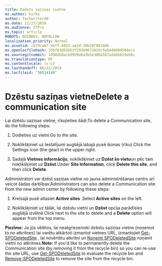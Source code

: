 ```yaml
---
title: Dzēstu saziņas vietne
ms.author: kirks
author: Techwriter40
ms.date: 11/27/2018
ms.audience: ITPro
ms.topic: article
ROBOTS: NOINDEX, NOFOLLOW
localization_priority: Normal
ms.assetid: cbf9ca67-56ff-4455-aa2d-30b39f883ddb
ms.openlocfilehash: 33bf81d01653f29369672819cfe8446809584ec1
ms.sourcegitcommit: 1d98db8acb9959aba3b5e308a567ade6b62da56c
ms.translationtype: MT
ms.contentlocale: lv-LV
ms.lasthandoff: 08/22/2019
ms.locfileid: "36514140"
---
```

# <a name="delete-a-communication-site"></a><span data-ttu-id="2ebe5-102">Dzēstu saziņas vietne</span><span class="sxs-lookup"><span data-stu-id="2ebe5-102">Delete a communication site</span></span>

<span data-ttu-id="2ebe5-103">Lai dzēstu saziņas vietne, rīkojieties šādi:</span><span class="sxs-lookup"><span data-stu-id="2ebe5-103">To delete a Communication site, do the following steps:</span></span> 
  
1. <span data-ttu-id="2ebe5-104">Dodieties uz vietni.</span><span class="sxs-lookup"><span data-stu-id="2ebe5-104">Go to the site.</span></span> 
  
2. <span data-ttu-id="2ebe5-105">Noklikšķiniet uz Iestatījumi augšējā labajā pusē ikonas (rīku).</span><span class="sxs-lookup"><span data-stu-id="2ebe5-105">Click the Settings icon (the gear) in the upper right.</span></span> 
  
3. <span data-ttu-id="2ebe5-106">Sadaļā **Vietnes informāciju**, noklikšķiniet uz **Dzēst šo vietu**un pēc tam noklikšķiniet uz **Dzēst**.</span><span class="sxs-lookup"><span data-stu-id="2ebe5-106">Under **Site Information**, click **Delete this site**, and then click **Delete**.</span></span> 
  
<span data-ttu-id="2ebe5-107">Administratori var dzēst saziņas vietne no jauna administrēšanas centrs arī veicot šādas darbības:</span><span class="sxs-lookup"><span data-stu-id="2ebe5-107">Administrators can also delete a Communication site from the new admin center by following these steps:</span></span> 
  
1. <span data-ttu-id="2ebe5-108">Kreisajā pusē atlasiet **Active sites** .</span><span class="sxs-lookup"><span data-stu-id="2ebe5-108">Select **Active sites** on the left.</span></span> 
  
2. <span data-ttu-id="2ebe5-109">Noklikšķiniet uz tālāk, lai dzēstu vietni un **Dzēst** opcija parādīsies augšējā izvēlnē.</span><span class="sxs-lookup"><span data-stu-id="2ebe5-109">Click next to the site to delete and a **Delete** option will appear from the top menu.</span></span> 
  
 <span data-ttu-id="2ebe5-110">**Piezīme:** Ja jūs vēlētos, lai neatgriezeniski dzēstu saziņas vietne (noņemot to no atkritnes) lai varētu atkārtoti izmantot vietnes URL, izmantojiet [Get-SPODeletedSite](https://aka.ms/Get-SPODeletedSite) , lai novērtētu atkritni un [Noņemt SPODeletedSite](https://aka.ms/Remove-SPODeletedSite) noņemt vietni no atkritnes.</span><span class="sxs-lookup"><span data-stu-id="2ebe5-110">**Note:** If you'd like to permanently delete the Communication site (by removing it from the recycle bin) so you can re-use the site URL, use [Get-SPODeletedSite](https://aka.ms/Get-SPODeletedSite) to evaluate the recycle bin and [Remove-SPODeletedSite](https://aka.ms/Remove-SPODeletedSite) to remove the site from the recycle bin.</span></span> 
  

